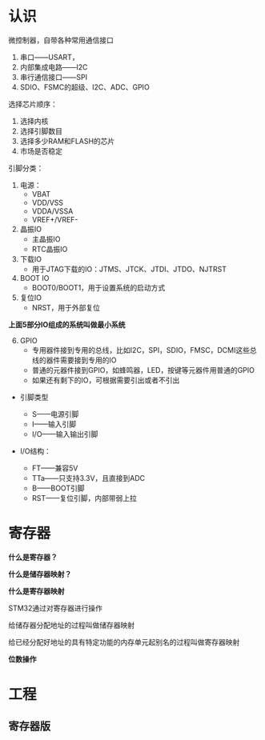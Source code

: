 # 认识

微控制器，自带各种常用通信接口

1. 串口——USART，
2. 内部集成电路——I2C
3. 串行通信接口——SPI
4. SDIO、FSMC的超级、I2C、ADC、GPIO

选择芯片顺序：

1. 选择内核
2. 选择引脚数目
3. 选择多少RAM和FLASH的芯片
4. 市场是否稳定

引脚分类：

1. 电源：
   - VBAT
   - VDD/VSS
   - VDDA/VSSA
   - VREF+/VREF-
2. 晶振IO
   - 主晶振IO
   - RTC晶振IO
3. 下载IO
   - 用于JTAG下载的IO：JTMS、JTCK、JTDI、JTDO、NJTRST
4. BOOT IO
   - BOOT0/BOOT1，用于设置系统的启动方式
5. 复位IO
   - NRST，用于外部复位

**上面5部分IO组成的系统叫做最小系统**

6. GPIO
   - 专用器件接到专用的总线，比如I2C，SPI，SDIO，FMSC，DCMI这些总线的器件需要接到专用的IO
   - 普通的元器件接到GPIO，如蜂鸣器，LED，按键等元器件用普通的GPIO
   - 如果还有剩下的IO，可根据需要引出或者不引出





- 引脚类型
  - S——电源引脚
  - I——输入引脚
  - I/O——输入输出引脚

- I/O结构：
  - FT——兼容5V
  - TTa——只支持3.3V，且直接到ADC
  - B——BOOT引脚
  - RST——复位引脚，内部带弱上拉

# 寄存器

**什么是寄存器？**

**什么是储存器映射？**

**什么是寄存器映射**

STM32通过对寄存器进行操作

给储存器分配地址的过程叫做储存器映射

给已经分配好地址的具有特定功能的内存单元起别名的过程叫做寄存器映射

**位数操作**

# 工程

## 寄存器版




















